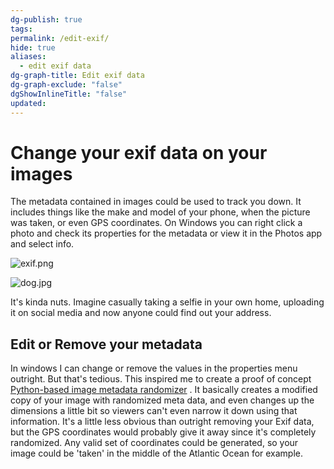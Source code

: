```yaml
---
dg-publish: true
tags: 
permalink: /edit-exif/
hide: true
aliases:
  - edit exif data
dg-graph-title: Edit exif data
dg-graph-exclude: "false"
dgShowInlineTitle: "false"
updated:
---
```

# Change your exif data on your images

The metadata contained in images could be used to track you down. It includes things like the make and model of your phone, when the picture was taken, or even GPS coordinates. On Windows you can right click a photo and check its properties for the metadata or view it in the Photos app and select info.

![exif.png](/img/user/raw_notes/Images/exif.png)

![dog.jpg](/img/user/raw_notes/Images/dog.jpg)

It's kinda nuts. Imagine casually taking a selfie in your own home, uploading it on social media and now anyone could find out your address. 

## Edit or Remove your metadata
In windows I can change or remove the values in the properties menu outright. But that's tedious. This inspired me to create a proof of concept [ Python-based image metadata randomizer](https://github.com/RecursiveFunctions/ImageMetaDataRandomizer) . It basically creates a modified copy of your image with randomized meta data, and even changes up the dimensions a little bit so viewers can't even narrow it down using that information. It's a little less obvious than outright removing your Exif data, but the GPS coordinates would probably give it away since it's completely randomized. Any valid set of coordinates could be generated, so your image could be 'taken' in the middle of the Atlantic Ocean for example. 

